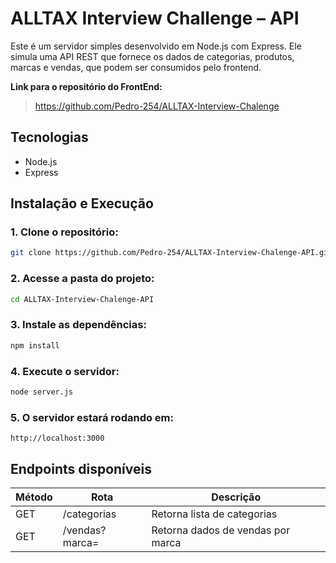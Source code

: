 
# ALLTAX Interview Challenge – API

Este é um servidor simples desenvolvido em Node.js com Express. Ele simula uma API REST que fornece os dados de categorias, produtos, marcas e vendas, que podem ser consumidos pelo frontend.

**Link para o repositório do FrontEnd:**  
> https://github.com/Pedro-254/ALLTAX-Interview-Chalenge

## Tecnologias

- Node.js
- Express

## Instalação e Execução

### 1. Clone o repositório:

```bash
git clone https://github.com/Pedro-254/ALLTAX-Interview-Chalenge-API.git
```

### 2. Acesse a pasta do projeto:

```bash
cd ALLTAX-Interview-Chalenge-API
```

### 3. Instale as dependências:

```bash
npm install
```

### 4. Execute o servidor:

```bash
node server.js
```

### 5. O servidor estará rodando em:

```
http://localhost:3000
```

## Endpoints disponíveis

| Método | Rota           | Descrição                          |
|--------|----------------|-------------------------------------|
| GET    | /categorias    | Retorna lista de categorias        |
| GET    | /vendas?marca= | Retorna dados de vendas por marca  |
